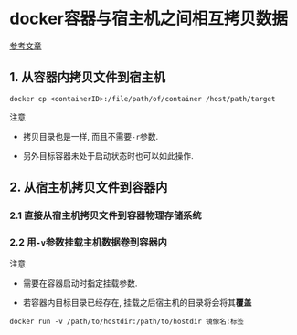 # docker容器与宿主机之间相互拷贝数据

[参考文章](http://stackoverflow.com/questions/22907231/copying-files-from-host-to-docker-container)

## 1. 从容器内拷贝文件到宿主机

```shell
docker cp <containerID>:/file/path/of/container /host/path/target
```

注意

- 拷贝目录也是一样, 而且不需要`-r`参数.

- 另外目标容器未处于启动状态时也可以如此操作.

## 2. 从宿主机拷贝文件到容器内

### 2.1 直接从宿主机拷贝文件到容器物理存储系统



### 2.2 用`-v`参数挂载主机数据卷到容器内

注意

- 需要在容器启动时指定挂载参数.

- 若容器内目标目录已经存在, 挂载之后宿主机的目录将会将其**覆盖**

```shell
docker run -v /path/to/hostdir:/path/to/hostdir 镜像名:标签
```

